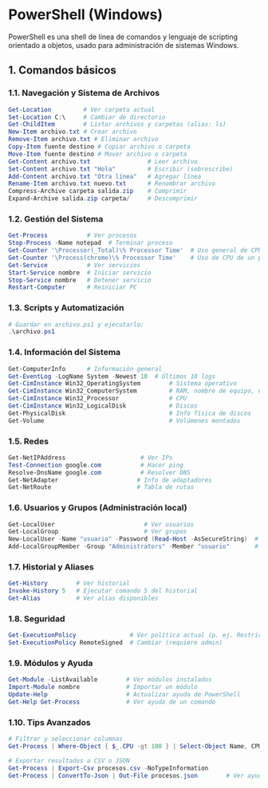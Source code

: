 # PowerShell (Windows)

PowerShell es una shell de línea de comandos y lenguaje de scripting orientado a objetos, usado para administración de sistemas Windows.

## 1. Comandos básicos

### 1.1. Navegación y Sistema de Archivos

```powershell
Get-Location         # Ver carpeta actual
Set-Location C:\     # Cambiar de directorio
Get-ChildItem        # Listar archivos y carpetas (alias: ls)
New-Item archivo.txt # Crear archivo
Remove-Item archivo.txt # Eliminar archivo
Copy-Item fuente destino # Copiar archivo o carpeta
Move-Item fuente destino # Mover archivo o carpeta
Get-Content archivo.txt                # Leer archivo
Set-Content archivo.txt "Hola"         # Escribir (sobrescribe)
Add-Content archivo.txt "Otra línea"   # Agregar línea
Rename-Item archivo.txt nuevo.txt      # Renombrar archivo
Compress-Archive carpeta salida.zip    # Comprimir
Expand-Archive salida.zip carpeta/     # Descomprimir
```

### 1.2. Gestión del Sistema

```powershell
Get-Process           # Ver procesos
Stop-Process -Name notepad  # Terminar proceso
Get-Counter '\Processor(_Total)\% Processor Time'  # Uso general de CPU
Get-Counter '\Process(chrome)\% Processor Time'    # Uso de CPU de un proceso
Get-Service           # Ver servicios
Start-Service nombre  # Iniciar servicio
Stop-Service nombre   # Detener servicio
Restart-Computer      # Reiniciar PC
```

### 1.3. Scripts y Automatización

```powershell
# Guardar en archivo.ps1 y ejecutarlo:
.\archivo.ps1
```

### 1.4. Información del Sistema

```powershell
Get-ComputerInfo      # Información general
Get-EventLog -LogName System -Newest 10  # Últimos 10 logs
Get-CimInstance Win32_OperatingSystem        # Sistema operativo
Get-CimInstance Win32_ComputerSystem         # RAM, nombre de equipo, etc.
Get-CimInstance Win32_Processor              # CPU
Get-CimInstance Win32_LogicalDisk            # Discos
Get-PhysicalDisk                             # Info física de discos
Get-Volume                                   # Volúmenes montados
```

### 1.5. Redes

```powershell
Get-NetIPAddress                     # Ver IPs
Test-Connection google.com           # Hacer ping
Resolve-DnsName google.com           # Resolver DNS
Get-NetAdapter                      # Info de adaptadores
Get-NetRoute                        # Tabla de rutas
```

### 1.6. Usuarios y Grupos (Administración local)

```powershell
Get-LocalUser                         # Ver usuarios
Get-LocalGroup                        # Ver grupos
New-LocalUser -Name "usuario" -Password (Read-Host -AsSecureString)  # Crear usuario
Add-LocalGroupMember -Group "Administrators" -Member "usuario"       # Agregar a grupo
```

### 1.7. Historial y Aliases

```powershell
Get-History        # Ver historial
Invoke-History 5   # Ejecutar comando 5 del historial
Get-Alias          # Ver alias disponibles
```

### 1.8. Seguridad

```powershell
Get-ExecutionPolicy               # Ver política actual (p. ej. Restricted, RemoteSigned)
Set-ExecutionPolicy RemoteSigned  # Cambiar (requiere admin)
```

### 1.9. Módulos y Ayuda

```powershell
Get-Module -ListAvailable        # Ver módulos instalados
Import-Module nombre             # Importar un módulo
Update-Help                      # Actualizar ayuda de PowerShell
Get-Help Get-Process             # Ver ayuda de un comando
```

### 1.10. Tips Avanzados

```powershell
# Filtrar y seleccionar columnas
Get-Process | Where-Object { $_.CPU -gt 100 } | Select-Object Name, CPU

# Exportar resultados a CSV o JSON
Get-Process | Export-Csv procesos.csv -NoTypeInformation
Get-Process | ConvertTo-Json | Out-File procesos.json        # Ver ayuda de un comando
```
